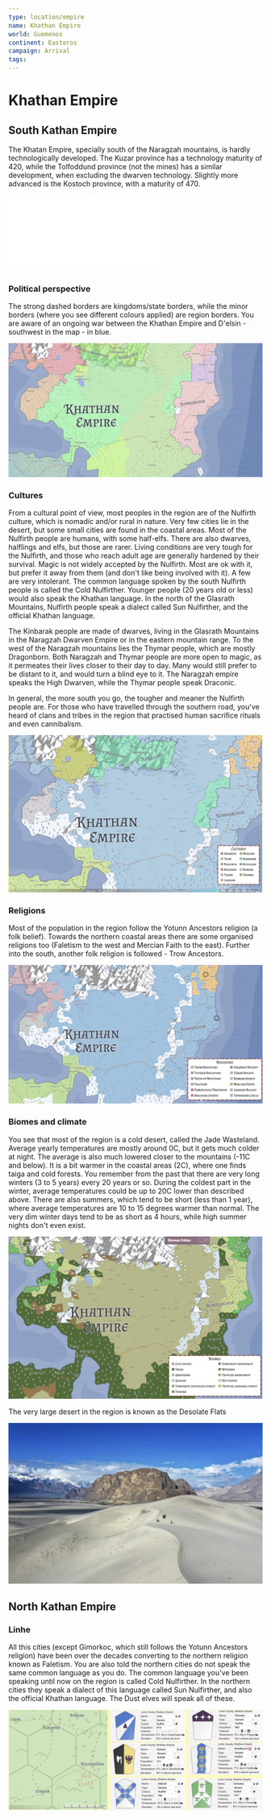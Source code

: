 ```yaml
---
type: location/empire
name: Khathan Empire
world: Guemenos
continent: Easteros
campaign: Arrival
tags: 
---
```


# Khathan Empire

## South Kathan Empire

The Khatan Empire, specially south of the Naragzah mountains, is hardly technologically developed. The Kuzar province has a technology maturity of 420, while the Tolfoddund province (not the mines) has a similar development, when excluding the dwarven technology. Slightly more advanced is the Kostoch province, with a maturity of 470.

![technology](../technology.md)

### Political perspective

The strong dashed borders are kingdoms/state borders, while the minor borders (where you see different colours applied) are region borders. You are aware of an ongoing war between the Khathan Empire and D'elsin - southwest in the map - in blue.

![](_aux/Pasted%20image%2020230326105746.png)

### Cultures

From a cultural point of view, most peoples in the region are of the Nulfirth culture, which is nomadic and/or rural in nature. Very few cities lie in the desert, but some small cities are found in the coastal areas. Most of the Nulfirth people are humans, with some half-elfs. There are also dwarves, halflings and elfs, but those are rarer. Living conditions are very tough for the Nulfirth, and those who reach adult age are generally hardened by their survival. Magic is not widely accepted by the Nulfirth. Most are ok with it, but prefer it away from them (and don't like being involved with it). A few are very intolerant. The common language spoken by the south Nulfirth people is called the Cold Nulfirther. Younger people (20 years old or less) would also speak the Khathan language. In the north of the Glasrath Mountains, Nulfirth people speak a dialect called Sun Nulfirther, and the official Khathan language.

The Kinbarak people are made of dwarves, living in the Glasrath Mountains in the Naragzah Dwarven Empire or in the eastern mountain range. To the west of the Naragzah mountains lies the Thymar people, which are mostly Dragonborn. Both Naragzah and Thymar people are more open to magic, as it permeates their lives closer to their day to day. Many would still prefer to be distant to it, and would turn a blind eye to it. The Naragzah empire speaks the High Dwarven, while the Thymar people speak Draconic.

In general, the more south you go, the tougher and meaner the Nulfirth people are. For those who have travelled through the southern road, you've heard of clans and tribes in the region that practised human sacrifice rituals and even cannibalism.

![](_aux/Pasted%20image%2020230326105811.png)

### Religions

Most of the population in the region follow the Yotunn Ancestors religion (a folk belief). Towards the northern coastal areas there are some organised religions too (Faletism to the west and Mercian Faith to the east). Further into the south, another folk religion is followed - Trow Ancestors.

![](_aux/Pasted%20image%2020230326105846.png)

### Biomes and climate

You see that most of the region is a cold desert, called the Jade Wasteland. Average yearly temperatures are mostly around 0C, but it gets much colder at night. The average is also much lowered closer to the mountains (-11C and below). It is a bit warmer in the coastal areas (2C), where one finds taiga and cold forests. You remember from the past that there are very long winters (3 to 5 years) every 20 years or so. During the coldest part in the winter, average temperatures could be up to 20C lower than described above. There are also summers, which tend to be short (less than 1 year), where average temperatures are 10 to 15 degrees warmer than normal. The very dim winter days tend to be as short as 4 hours, while high summer nights don't even exist.

![](_aux/Pasted%20image%2020230326105911.png)

The very large desert in the region is known as the Desolate Flats

![](_aux/Pasted%20image%2020230326110032.png)

## North Kathan Empire

### Linhe

All this cities (except Gimorkoc, which still follows the Yotunn Ancestors religion) have been over the decades converting to the northern religion known as Faletism. You are also told the northern cities do not speak the same common language as you do. The common language you've been speaking until now on the region is called Cold Nulfirther. In the northern cities they speak a dialect of this language called Sun Nulfirther, and also the official Khathan language. The Dust elves will speak all of these.

![](_aux/Pasted%20image%2020230327223917.png)
